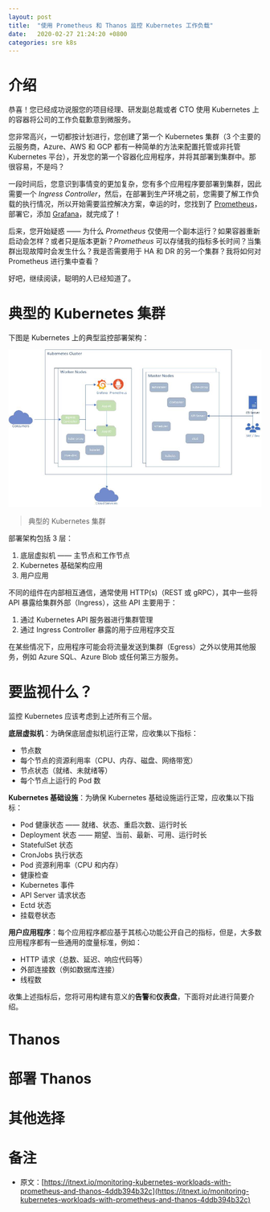 ```yaml
---
layout: post
title:  "使用 Prometheus 和 Thanos 监控 Kubernetes 工作负载"
date:   2020-02-27 21:24:20 +0800
categories: sre k8s
---
```


# 介绍

恭喜！您已经成功说服您的项目经理、研发副总裁或者 CTO 使用 Kubernetes 上的容器将公司的工作负载歉意到微服务。

您非常高兴，一切都按计划进行，您创建了第一个 Kubernetes 集群（3 个主要的云服务商，Azure、AWS 和 GCP 都有一种简单的方法来配置托管或非托管 Kubernetes 平台），开发您的第一个容器化应用程序，并将其部署到集群中。那很容易，不是吗？

一段时间后，您意识到事情变的更加复杂，您有多个应用程序要部署到集群，因此需要一个 *Ingress Controller*，然后，在部署到生产环境之前，您需要了解工作负载的执行情况，所以开始需要监控解决方案，幸运的时，您找到了 [Prometheus](https://prometheus.io/)，部署它，添加 [Grafana](http://grafana.com/)，就完成了！

后来，您开始疑惑 —— 为什么 *Prometheus* 仅使用一个副本运行？如果容器重新启动会怎样？或者只是版本更新？*Prometheus* 可以存储我的指标多长时间？当集群出现故障时会发生什么？我是否需要用于 HA 和 DR 的另一个集群？我将如何对 Prometheus 进行集中查看？

好吧，继续阅读，聪明的人已经知道了。

# 典型的 Kubernetes 集群

下图是 Kubernetes 上的典型监控部署架构：

![monitoring-kubernetes-workloads-with-prometheus-and-thanos-1](/assets/img/monitoring-kubernetes-workloads-with-prometheus-and-thanos-1.jpeg)
> 典型的 Kubernetes 集群

部署架构包括 3 层：

1. 底层虚拟机 —— 主节点和工作节点
1. Kubernetes 基础架构应用
1. 用户应用

不同的组件在内部相互通信，通常使用 HTTP(s)（REST 或 gRPC），其中一些将 API 暴露给集群外部（Ingress），这些 API 主要用于：

1. 通过 Kubernetes API 服务器进行集群管理
1. 通过 Ingress Controller 暴露的用于应用程序交互

在某些情况下，应用程序可能会将流量发送到集群（Egress）之外以使用其他服务，例如 Azure SQL、Azure Blob 或任何第三方服务。

# 要监视什么？

监控 Kubernetes 应该考虑到上述所有三个层。

**底层虚拟机**：为确保底层虚拟机运行正常，应收集以下指标：

* 节点数
* 每个节点的资源利用率（CPU、内存、磁盘、网络带宽）
* 节点状态（就绪、未就绪等）
* 每个节点上运行的 Pod 数

**Kubernetes 基础设施**：为确保 Kubernetes 基础设施运行正常，应收集以下指标：

* Pod 健康状态 —— 就绪、状态、重启次数、运行时长
* Deployment 状态 —— 期望、当前、最新、可用、运行时长
* StatefulSet 状态
* CronJobs 执行状态
* Pod 资源利用率（CPU 和内存）
* 健康检查
* Kubernetes 事件
* API Server 请求状态
* Ectd 状态
* 挂载卷状态

**用户应用程序**：每个应用程序都应基于其核心功能公开自己的指标，但是，大多数应用程序都有一些通用的度量标准，例如：

* HTTP 请求（总数、延迟、响应代码等）
* 外部连接数（例如数据库连接）
* 线程数

收集上述指标后，您将可用构建有意义的**告警**和**仪表盘**，下面将对此进行简要介绍。


# Thanos

# 部署 Thanos

# 其他选择

# 备注

* 原文：[https://itnext.io/monitoring-kubernetes-workloads-with-prometheus-and-thanos-4ddb394b32c](https://itnext.io/monitoring-kubernetes-workloads-with-prometheus-and-thanos-4ddb394b32c)


